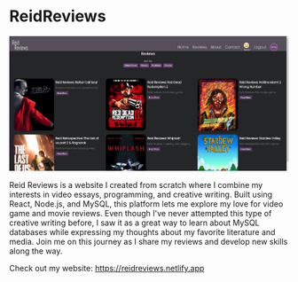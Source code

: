 # ReidReviews

![alt text](https://github.com//Reid-Harrington/ReidReviews/blob/main/client/public/README_imgs/ReidReviewsReviewpage.jpg?raw=true)


Reid Reviews is a website I created from scratch where I combine my interests in video essays, programming, and creative writing. Built using React, Node.js, and MySQL, this platform lets me explore my love for video game and movie reviews. Even though I've never attempted this type of creative writing before, I saw it as a great way to learn about MySQL databases while expressing my thoughts about my favorite literature and media. Join me on this journey as I share my reviews and develop new skills along the way.


Check out my website: https://reidreviews.netlify.app
